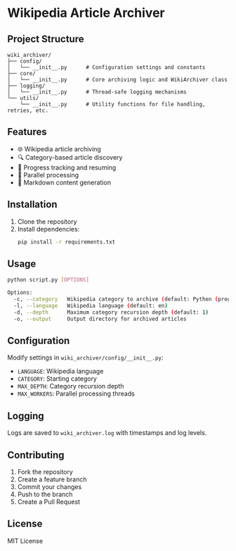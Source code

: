 # Wikipedia Article Archiver

## Project Structure

```
wiki_archiver/
├── config/
│   └── __init__.py      # Configuration settings and constants
├── core/
│   └── __init__.py      # Core archiving logic and WikiArchiver class
├── logging/
│   └── __init__.py      # Thread-safe logging mechanisms
└── utils/
    └── __init__.py      # Utility functions for file handling, retries, etc.
```

## Features

- 🌐 Wikipedia article archiving
- 🔍 Category-based article discovery
- 💾 Progress tracking and resuming
- 🚀 Parallel processing
- 📝 Markdown content generation

## Installation

1. Clone the repository
2. Install dependencies:
   ```bash
   pip install -r requirements.txt
   ```

## Usage

```bash
python script.py [OPTIONS]

Options:
  -c, --category   Wikipedia category to archive (default: Python (programming language))
  -l, --language   Wikipedia language (default: en)
  -d, --depth      Maximum category recursion depth (default: 1)
  -o, --output     Output directory for archived articles
```

## Configuration

Modify settings in `wiki_archiver/config/__init__.py`:
- `LANGUAGE`: Wikipedia language
- `CATEGORY`: Starting category
- `MAX_DEPTH`: Category recursion depth
- `MAX_WORKERS`: Parallel processing threads

## Logging

Logs are saved to `wiki_archiver.log` with timestamps and log levels.

## Contributing

1. Fork the repository
2. Create a feature branch
3. Commit your changes
4. Push to the branch
5. Create a Pull Request

## License

MIT License
